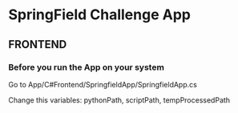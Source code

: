 # SpringField Challenge App

## FRONTEND
### Before you run the App on your system
Go to   App/C#Frontend/SpringfieldApp/SpringfieldApp.cs

Change this variables: pythonPath, scriptPath, tempProcessedPath
